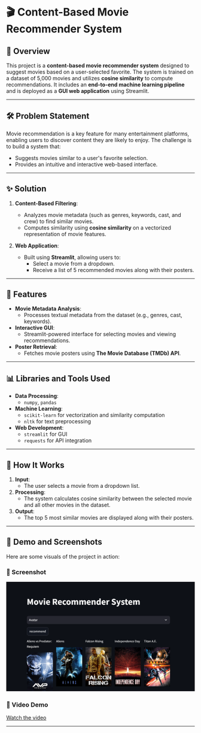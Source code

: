 # 🎬 Content-Based Movie Recommender System

## 📖 Overview
This project is a **content-based movie recommender system** designed to suggest movies based on a user-selected favorite. The system is trained on a dataset of 5,000 movies and utilizes **cosine similarity** to compute recommendations. It includes an **end-to-end machine learning pipeline** and is deployed as a **GUI web application** using Streamlit.

---

## 🛠️ Problem Statement
Movie recommendation is a key feature for many entertainment platforms, enabling users to discover content they are likely to enjoy. The challenge is to build a system that:
- Suggests movies similar to a user's favorite selection.
- Provides an intuitive and interactive web-based interface.

---

## ✨ Solution
1. **Content-Based Filtering**:
   - Analyzes movie metadata (such as genres, keywords, cast, and crew) to find similar movies.
   - Computes similarity using **cosine similarity** on a vectorized representation of movie features.

2. **Web Application**:
   - Built using **Streamlit**, allowing users to:
     - Select a movie from a dropdown.
     - Receive a list of 5 recommended movies along with their posters.

---

## 📝 Features
- **Movie Metadata Analysis**:
  - Processes textual metadata from the dataset (e.g., genres, cast, keywords).
- **Interactive GUI**:
  - Streamlit-powered interface for selecting movies and viewing recommendations.
- **Poster Retrieval**:
  - Fetches movie posters using **The Movie Database (TMDb) API**.

---

## 📊 Libraries and Tools Used
- **Data Processing**:
  - `numpy`, `pandas`
- **Machine Learning**:
  - `scikit-learn` for vectorization and similarity computation
  - `nltk` for text preprocessing
- **Web Development**:
  - `streamlit` for GUI
  - `requests` for API integration

---

## 🚀 How It Works
1. **Input**: 
   - The user selects a movie from a dropdown list.
2. **Processing**:
   - The system calculates cosine similarity between the selected movie and all other movies in the dataset.
3. **Output**:
   - The top 5 most similar movies are displayed along with their posters.
  
---

## 🌟 Demo and Screenshots
Here are some visuals of the project in action:

### 📸 Screenshot
![Screenshot](ss.PNG)

### 🎥 Video Demo
[Watch the video](https://www.youtube.com/watch?v=9Bnf4ot9kQA)

---


